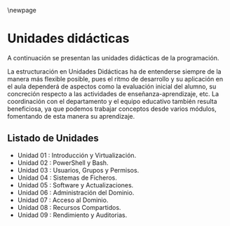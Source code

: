 \newpage

# Unidades didácticas

A continuación se presentan las unidades didácticas de la programación.

La estructuración en Unidades Didácticas ha de entenderse siempre de
la manera más flexible posible, pues el ritmo de desarrollo y su aplicación en el
aula dependerá de aspectos como la evaluación inicial del alumno, su
concreción respecto a las actividades de enseñanza-aprendizaje, etc.
La coordinación con el departamento y el equipo educativo también
resulta beneficiosa, ya que podemos trabajar conceptos desde varios módulos,
fomentando de esta manera su aprendizaje.

## Listado de Unidades

* Unidad 01 : Introducción y Virtualización.
* Unidad 02 : PowerShell y Bash.
* Unidad 03 : Usuarios, Grupos y Permisos.
* Unidad 04 : Sistemas de Ficheros.
* Unidad 05 : Software y Actualizaciones.
* Unidad 06 : Administración del Dominio.
* Unidad 07 : Acceso al Dominio.
* Unidad 08 : Recursos Compartidos.
* Unidad 09 : Rendimiento y Auditorias.


